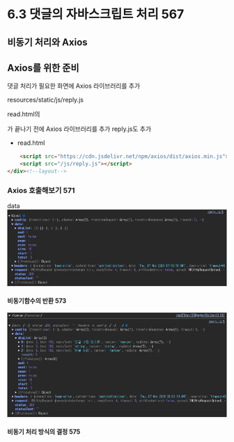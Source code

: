 # 6.3 댓글의 자바스크립트 처리 567
## 비동기 처리와 Axios
## Axios를 위한 준비
댓글 처리가 필요한 화면에 Axios 라이브러리를 추가

resources/static/js/reply.js

read.html의 <div layout:fragment="content"> 가 끝나기 전에 Axios 라이브러리를 추가
reply.js도 추가

- read.html
```html
    <script src="https://cdn.jsdelivr.net/npm/axios/dist/axios.min.js"></script>
	<script src="/js/reply.js"></script>
</div><!--layout-->
```

### Axios 호출해보기 571
data
![axios-get.jpg](img%2Faxios-get.jpg)

#### 비동기함수의 반환 573
![axios-get-data.jpg](img%2Faxios-get-data.jpg)

#### 비동기 처리 방식의 결정 575
